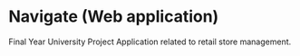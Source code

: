# Navigate (Web application)
Final Year University Project 
Application related to retail store management.

